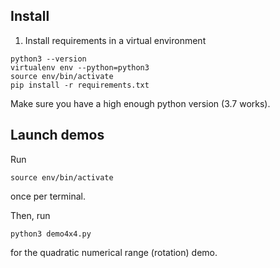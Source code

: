 ## Install
1. Install requirements in a virtual environment

```
python3 --version
virtualenv env --python=python3
source env/bin/activate
pip install -r requirements.txt
```

Make sure you have a high enough python version (3.7 works).

## Launch demos
Run 
```
source env/bin/activate
```
once per terminal.

Then, run
```
python3 demo4x4.py
```
for the quadratic numerical range (rotation) demo.
